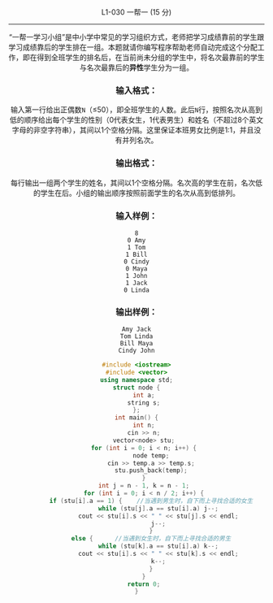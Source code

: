 <center>L1-030 一帮一 (15 分)

---

“一帮一学习小组”是中小学中常见的学习组织方式，老师把学习成绩靠前的学生跟学习成绩靠后的学生排在一组。本题就请你编写程序帮助老师自动完成这个分配工作，即在得到全班学生的排名后，在当前尚未分组的学生中，将名次最靠前的学生与名次最靠后的**异性**学生分为一组。

### 输入格式：

输入第一行给出正偶数`N`（≤50），即全班学生的人数。此后`N`行，按照名次从高到低的顺序给出每个学生的性别（0代表女生，1代表男生）和姓名（不超过8个英文字母的非空字符串），其间以1个空格分隔。这里保证本班男女比例是1:1，并且没有并列名次。

### 输出格式：

每行输出一组两个学生的姓名，其间以1个空格分隔。名次高的学生在前，名次低的学生在后。小组的输出顺序按照前面学生的名次从高到低排列。

### 输入样例：

```in
8
0 Amy
1 Tom
1 Bill
0 Cindy
0 Maya
1 John
1 Jack
0 Linda
```

### 输出样例：

```out
Amy Jack
Tom Linda
Bill Maya
Cindy John
```



```c++
#include <iostream>
#include <vector>
using namespace std;
struct node {
    int a;
    string s;
};
int main() {
    int n;
    cin >> n;
    vector<node> stu;
    for (int i = 0; i < n; i++) {
        node temp;
        cin >> temp.a >> temp.s;
        stu.push_back(temp);
    }
    int j = n - 1, k = n - 1;
    for (int i = 0; i < n / 2; i++) {
        if (stu[i].a == 1) {    //当遇到男生时，自下而上寻找合适的女生
            while (stu[j].a == stu[i].a) j--;
            cout << stu[i].s << " " << stu[j].s << endl;
            j--;
        }
        else {      //当遇到女生时，自下而上寻找合适的男生
            while (stu[k].a == stu[i].a) k--;
            cout << stu[i].s << " " << stu[k].s << endl;
            k--;
        }
    }
    return 0;
}
```

